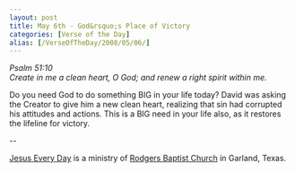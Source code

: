 ```yaml
---
layout: post
title: May 6th - God&rsquo;s Place of Victory
categories: [Verse of the Day]
alias: [/VerseOfTheDay/2008/05/06/]
---
```


_Psalm 51:10  
Create in me a clean heart, O God; and renew a right spirit within
me._

Do you need God to do something BIG in your life today? David was
asking the Creator to give him a new clean heart, realizing that sin
had corrupted his attitudes and actions. This is a BIG need in your
life also, as it restores the lifeline for victory.

 --

<a href=http://jesuseveryday.net>Jesus Every Day</a> is a ministry of <a href=http://rodgersbaptist.net>Rodgers Baptist Church</a> in Garland, Texas.
